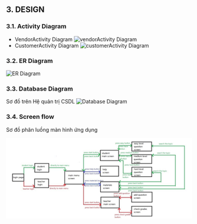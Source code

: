 ## 3. DESIGN

### 3.1. Activity Diagram
  - VendorActivity Diagram
![vendorActivity Diagram](https://github.com/FuuToru/23_Ecommerce/assets/128732306/46e6a5d9-f604-48ad-a7b3-428f042a730a)
  - CustomerActivity Diagram
![customerActivity Diagram](https://github.com/FuuToru/23_Ecommerce/assets/128732306/09c3e2b1-3e42-40b6-a130-c62be5fe5f3f)

### 3.2. ER Diagram
![ER Diagram](https://github.com/FuuToru/23_Ecommerce/assets/128732306/06de72af-bc28-4092-9af2-1da89195e65c)


### 3.3. Database Diagram

Sơ đồ trên Hệ quản trị CSDL
![Database Diagram](https://github.com/FuuToru/23_Ecommerce/assets/128732306/55c9b6a2-8143-4bcd-9e5d-d33086e1b5ff)


### 3.4. Screen flow

Sơ đồ phân luồng màn hình ứng dụng

![Sơ đồ luồng màn hinh](./images/screen-flow.png)
